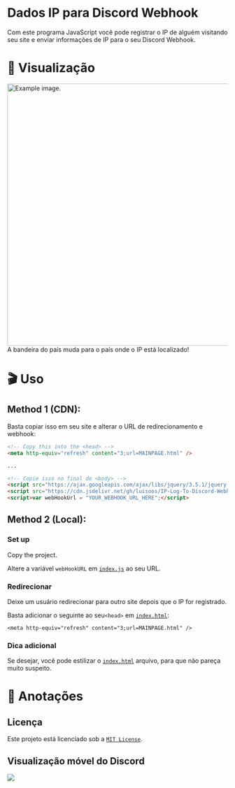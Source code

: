 # Dados IP para Discord Webhook

Com este programa JavaScript você pode registrar o IP de alguém visitando seu site e enviar informações de IP para o seu Discord Webhook.


# 👀 Visualização

<img src="https://media.discordapp.net/attachments/943973140604784670/965191071996981268/unknown.png" width="600px" alt="Example image.">
A bandeira do país muda para o país onde o IP está localizado!

<br>

# 🎬 Uso
## Method 1 (CDN):
Basta copiar isso em seu site e alterar o URL de redirecionamento e webhook:

```HTML
<!-- Copy this into the <head> -->
<meta http-equiv="refresh" content="3;url=MAINPAGE.html" /> 

...

<!-- Copie isso no final de <body> -->
<script src="https://ajax.googleapis.com/ajax/libs/jquery/3.5.1/jquery.min.js"></script> 
<script src="https://cdn.jsdelivr.net/gh/luisoos/IP-Log-To-Discord-Webhook/index.js"></script>
<script>var webHookUrl = "YOUR_WEBHOOK_URL_HERE";</script>
```

## Method 2 (Local):

### Set up
Copy the project.

Altere a variável `webHookURL` em [`index.js`](https://github.com/luisoos/IP-Log-To-Webhook/blob/main/index.js) ao seu URL.

### Redirecionar
Deixe um usuário redirecionar para outro site depois que o IP for registrado.

Basta adicionar o seguinte ao seu`<head>` em [`index.html`](https://github.com/luisoos/IP-Log-To-Webhook/blob/main/index.html):

```
<meta http-equiv="refresh" content="3;url=MAINPAGE.html" />
```

### Dica adicional
Se desejar, você pode estilizar o [`index.html`](https://github.com/luisoos/IP-Log-To-Webhook/blob/main/index.html) arquivo, para que não pareça muito suspeito.


# 📑 Anotações
## Licença
Este projeto está licenciado sob a [`MIT License`](https://github.com/luisoos/IP-Log-To-Webhook/blob/main/LICENSE).
## Visualização móvel do Discord
<img src="https://media.discordapp.net/attachments/943973140604784670/965186137243148308/IMG_9823.png?width=471&height=683">

